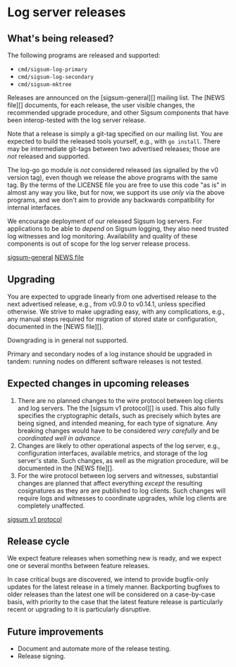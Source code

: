# Log server releases

## What's being released?

The following programs are released and supported:

  - `cmd/sigsum-log-primary`
  - `cmd/sigsum-log-secondary`
  - `cmd/sigsum-mktree`

Releases are announced on the [sigsum-general][] mailing list. The
[NEWS file][] documents, for each release, the user visible
changes, the recommended upgrade procedure, and other Sigsum
components that have been interop-tested with the log server release.

Note that a release is simply a git-tag specified on our mailing list.
You are expected to build the released tools yourself, e.g., with `go
install`. There may be intermediate git-tags between two advertised
releases; those are *not* released and supported.

The log-go go module is *not* considered released (as signalled by
the v0 version tag), even though we release the above programs with
the same tag. By the terms of the LICENSE file you are free to use
this code "as is" in almost any way you like, but for now, we
support its use *only* via the above programs, and we don't aim to
provide any backwards compatibility for internal interfaces.

We encourage deployment of our released Sigsum log servers. For
applications to be able to *depend* on Sigsum logging, they also need
trusted log witnesses and log monitoring. Availability and quality of
these components is out of scope for the log server release process.

[sigsum-general](https://lists.glasklarteknik.se/mailman3/postorius/lists/sigsum-general.lists.sigsum.org/)
[NEWS file](./NEWS)

## Upgrading

You are expected to upgrade linearly from one advertised release to
the next advertised release, e.g., from v0.9.0 to v0.14.1, unless
specified otherwise. We strive to make upgrading easy, with any
complications, e.g., any manual steps required for migration of stored
state or configuration, documented in the [NEWS file][].

Downgrading is in general not supported.

Primary and secondary nodes of a log instance should be upgraded in
tandem: running nodes on different software releases is not tested.

## Expected changes in upcoming releases

  1. There are no planned changes to the wire protocol between log
     clients and log servers. The the [sigsum v1 protocol][] is used. This
     also fully specifies the cryptographic details, such as precisely
     which bytes are being signed, and intended meaning, for each type
     of signature. Any breaking changes would have to be considered
     *very carefully* and be *coordinated well in advance*.
  2. Changes are likely to other operational aspects of the log
     server, e.g., configuration interfaces, available metrics, and
     storage of the log server's state. Such changes, as well as the
     migration procedure, will be documented in the [NEWS file][].
  3. For the wire protocol between log servers and witnesses,
     substantial changes are planned that affect everything *except*
     the resulting cosignatures as they are are published to log
     clients. Such changes will require logs and witnesses to
     coordinate upgrades, while log clients are completely unaffected.

[sigsum v1 protocol](https://git.glasklar.is/sigsum/project/documentation/-/blob/main/log.md)

## Release cycle

We expect feature releases when something new is ready, and we expect
one or several months between feature releases.

In case critical bugs are discovered, we intend to provide bugfix-only
updates for the latest release in a timely manner. Backporting
bugfixes to older releases than the latest one will be considered on a
case-by-case basis, with priority to the case that the latest feature
release is particularly recent or upgrading to it is particularly
disruptive.

## Future improvements

  - Document and automate more of the release testing.
  - Release signing.
